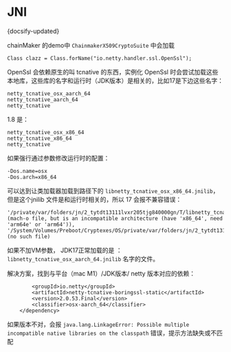 # JNI
{docsify-updated}


chainMaker 的demo中 `ChainmakerX509CryptoSuite` 中会加载
```
Class clazz = Class.forName("io.netty.handler.ssl.OpenSsl");
```

OpenSsl 会依赖原生的叫 tcnative 的东西，实例化 OpenSsl 时会尝试加载这些本地库，这些库的名字和运行时（JDK版本）是相关的，比如17是下边这些名字：
```
netty_tcnative_osx_aarch_64
netty_tcnative_aarch_64
netty_tcnative
```

1.8 是：
```
netty_tcnative_osx_x86_64
netty_tcnative_x86_64
netty_tcnative
```

如果强行通过参数修改运行时的配置：
```
-Dos.name=osx
-Dos.arch=x86_64
```

可以达到让类加载器加载到路径下的 `libnetty_tcnative_osx_x86_64.jnilib`，但是这个jnilib 文件是和运行时相关的，所以 17 会报不兼容错误：
```
'/private/var/folders/jn/2_tytdt13111lvxr205tjg840000gn/T/libnetty_tcnative_osx_x86_64223919015082559059.dylib' (mach-o file, but is an incompatible architecture (have 'x86_64', need 'arm64e' or 'arm64')), '/System/Volumes/Preboot/Cryptexes/OS/private/var/folders/jn/2_tytdt13111lvxr205tjg840000gn/T/libnetty_tcnative_osx_x86_64223919015082559059.dylib' (no such file)
```
 
如果不加VM参数， JDK17正常加载的是 ：`libnetty_tcnative_osx_aarch_64.jnilib` 名字的文件。

解决方案，找到与平台（mac M1）/JDK版本/ netty 版本对应的依赖：
```<dependency>
        <groupId>io.netty</groupId>
        <artifactId>netty-tcnative-boringssl-static</artifactId>
        <version>2.0.53.Final</version>
        <classifier>osx-aarch_64</classifier>
    </dependency>
```

如果版本不对，会报 `java.lang.LinkageError: Possible multiple incompatible native libraries on the classpath` 错误，提示方法缺失或不匹配
